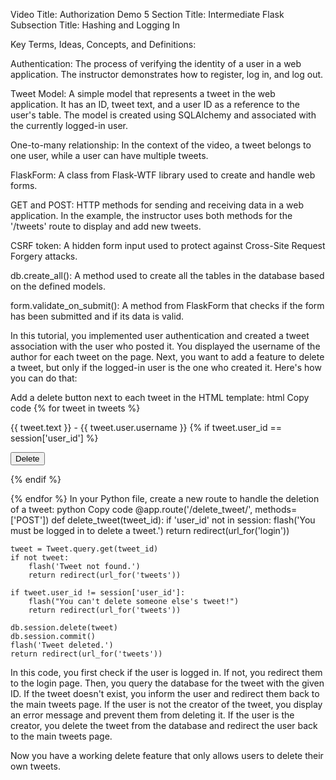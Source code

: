 Video Title: Authorization Demo 5
Section Title: Intermediate Flask
Subsection Title: Hashing and Logging In

Key Terms, Ideas, Concepts, and Definitions:

Authentication: The process of verifying the identity of a user in a web application. The instructor demonstrates how to register, log in, and log out.

Tweet Model: A simple model that represents a tweet in the web application. It has an ID, tweet text, and a user ID as a reference to the user's table. The model is created using SQLAlchemy and associated with the currently logged-in user.

One-to-many relationship: In the context of the video, a tweet belongs to one user, while a user can have multiple tweets.

FlaskForm: A class from Flask-WTF library used to create and handle web forms.

GET and POST: HTTP methods for sending and receiving data in a web application. In the example, the instructor uses both methods for the '/tweets' route to display and add new tweets.

CSRF token: A hidden form input used to protect against Cross-Site Request Forgery attacks.

db.create_all(): A method used to create all the tables in the database based on the defined models.

form.validate_on_submit(): A method from FlaskForm that checks if the form has been submitted and if its data is valid.

In this tutorial, you implemented user authentication and created a tweet association with the user who posted it. You displayed the username of the author for each tweet on the page. Next, you want to add a feature to delete a tweet, but only if the logged-in user is the one who created it. Here's how you can do that:

Add a delete button next to each tweet in the HTML template:
html
Copy code
{% for tweet in tweets %}
  <p>{{ tweet.text }} - {{ tweet.user.username }}
  {% if tweet.user_id == session['user_id'] %}
    <form action="{{ url_for('delete_tweet', tweet_id=tweet.id) }}" method="POST">
      <input type="submit" value="Delete">
    </form>
  {% endif %}
  </p>
{% endfor %}
In your Python file, create a new route to handle the deletion of a tweet:
python
Copy code
@app.route('/delete_tweet/<int:tweet_id>', methods=['POST'])
def delete_tweet(tweet_id):
    if 'user_id' not in session:
        flash('You must be logged in to delete a tweet.')
        return redirect(url_for('login'))

    tweet = Tweet.query.get(tweet_id)
    if not tweet:
        flash('Tweet not found.')
        return redirect(url_for('tweets'))

    if tweet.user_id != session['user_id']:
        flash("You can't delete someone else's tweet!")
        return redirect(url_for('tweets'))

    db.session.delete(tweet)
    db.session.commit()
    flash('Tweet deleted.')
    return redirect(url_for('tweets'))
In this code, you first check if the user is logged in. If not, you redirect them to the login page. Then, you query the database for the tweet with the given ID. If the tweet doesn't exist, you inform the user and redirect them back to the main tweets page. If the user is not the creator of the tweet, you display an error message and prevent them from deleting it. If the user is the creator, you delete the tweet from the database and redirect the user back to the main tweets page.

Now you have a working delete feature that only allows users to delete their own tweets.

